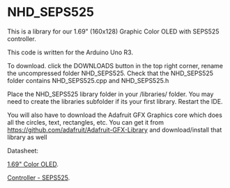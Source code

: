 # NHD_SEPS525

This is a library for our 1.69" (160x128) Graphic Color OLED with SEPS525 controller.

 This code is written for the Arduino Uno R3.
 
To download. click the DOWNLOADS button in the top right corner, rename the uncompressed folder NHD_SEPS525. Check that the NHD_SEPS525 folder contains NHD_SEPS525.cpp and NHD_SEPS525.h

Place the NHD_SEPS525 library folder in your <arduinosketchfolder>/libraries/ folder. You may need to create the libraries subfolder if its your first library. Restart the IDE.

You will also have to download the Adafruit GFX Graphics core which does all the circles, text, rectangles, etc. You can get it from
https://github.com/adafruit/Adafruit-GFX-Library
and download/install that library as well 
 
 
  Datasheet:
 
 [1.69" Color OLED](http://www.newhavendisplay.com/specs/NHD-1.69-160128UGC3.pdf).
 
 [Controller - SEPS525](http://www.newhavendisplay.com/app_notes/SEPS525.pdf).
